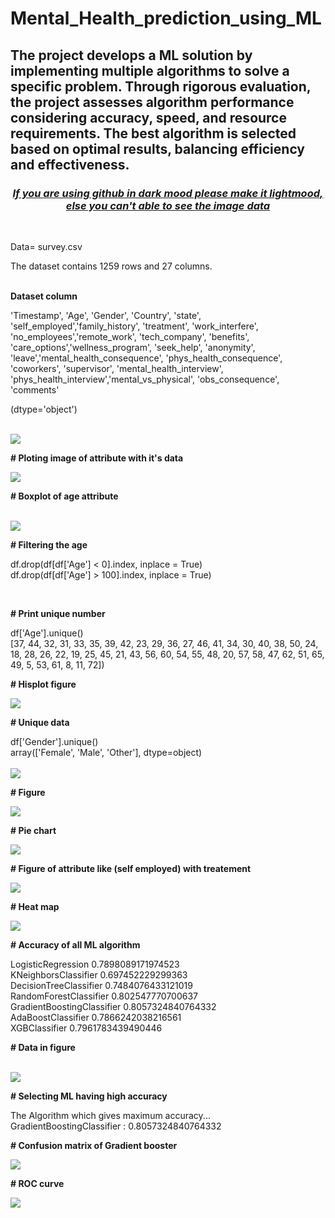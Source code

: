 # Mental_Health_prediction_using_ML
The project develops a ML solution by implementing multiple algorithms to solve a specific problem. Through rigorous evaluation, the project assesses algorithm performance considering accuracy, speed, and resource requirements. The best algorithm is selected based on optimal results, balancing efficiency and effectiveness.
---
<U><h3 align="center">***If you are using github in  dark mood please make it lightmood, else you can't able to see the image data***</h3> <br></U>

<p>Data= survey.csv</p>

<p>The dataset contains 1259 rows and 27 columns.</p>
<br>
<b>Dataset column</b>

<p>'Timestamp', 'Age', 'Gender', 'Country', 'state', 'self_employed','family_history', 'treatment', 'work_interfere', 'no_employees','remote_work', 'tech_company', 'benefits', 'care_options','wellness_program', 'seek_help', 'anonymity', 'leave','mental_health_consequence', 'phys_health_consequence', 'coworkers',
 'supervisor', 'mental_health_interview', 'phys_health_interview','mental_vs_physical', 'obs_consequence', 'comments'</p>
 <p>(dtype='object')</p><br>

<img  src="upload/unique.png">



<p><b>#&nbspPloting image of attribute with it's data</b><p>
<img src="upload/self_employed.png"><br>
       
<p><b>#&nbspBoxplot of age attribute</b><p>
<br>

<img src="upload/plot_image.png">

<p><b>#&nbspFiltering the age</b><p>

<p>df.drop(df[df['Age'] < 0].index, inplace = True)<br>
df.drop(df[df['Age'] > 100].index, inplace = True)</p><br>

<p><b>#&nbspPrint unique number</b><p>
df['Age'].unique()<br>
[37, 44, 32, 31, 33, 35, 39, 42, 23, 29, 36, 27, 46, 41, 34, 30, 40, 38, 50, 24, 18, 28, 26, 22, 19, 25, 45, 21, 43, 56, 60, 54, 55, 48, 20, 57, 58, 47, 62, 51, 65, 49,  5, 53, 61,  8, 11, 72])<br>

<p><b>#&nbspHisplot figure</b><p>
<img src="upload/bar_image.png"><br>

<p><b>#&nbspUnique data</b><p>
df['Gender'].unique()<br>
array(['Female', 'Male', 'Other'], dtype=object)<br>

<br>
<img src="upload/gender_data.png"><br>

<p><b>#&nbspFigure</b><p>
<img src="upload/gender.png"><br>

<p><b>#&nbspPie chart</b><p>
<img src="upload/pie_chart.png"><br>

<p><b>#&nbspFigure of attribute like (self employed) with treatement</b><p>
<img src="upload/self_employed_seeking_treatment.png"><br>

<p><b>#&nbspHeat map</b><p>
<img src="upload/heatmap.png"><br>

<p><b>#&nbspAccuracy of all ML algorithm</b><p>
LogisticRegression 0.7898089171974523<br>
KNeighborsClassifier 0.697452229299363<br>
DecisionTreeClassifier 0.7484076433121019<br>
RandomForestClassifier 0.802547770700637<br>
GradientBoostingClassifier 0.8057324840764332<br>
AdaBoostClassifier 0.7866242038216561<br>
XGBClassifier 0.7961783439490446<br>

<p><b>#&nbspData in figure</b><p><br>
<img src="upload/plotting_the_model_accuracies.png"><br>

<p><b>#&nbspSelecting ML having high accuracy</b><p>

The Algorithm which gives maximum accuracy...<br>
GradientBoostingClassifier : 0.8057324840764332

<p><b>#&nbspConfusion matrix of Gradient booster</b><p>
<img src="upload/confusion_matrix.png"><br>

<p><b>#&nbspROC curve</b><p>
<img src="upload/roc_curve.png">
